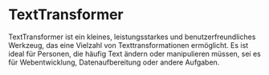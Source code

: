 # TextTransformer
TextTransformer ist ein kleines, leistungsstarkes und benutzerfreundliches Werkzeug, das eine Vielzahl von Texttransformationen ermöglicht. Es ist ideal für Personen, die häufig Text ändern oder manipulieren müssen, sei es für Webentwicklung, Datenaufbereitung oder andere Aufgaben.
